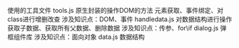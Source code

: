 使用的工具文件
tools.js
	原生封装的操作DOM的方法
	元素获取、事件绑定、对class进行增删改查
	涉及知识点：DOM、事件
handledata.js
	对数据结构进行操作
	获取子数据、获取所有父数据、删除数据
	涉及知识点：传参、for\if
dialog.js
	弹框组件库
	涉及知识点：面向对象
data.js
	数据结构